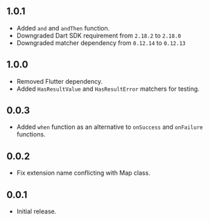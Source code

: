 ## 1.0.1

- Added `and` and `andThen` function.
- Downgraded Dart SDK requirement from `2.18.2` to `2.18.0`
- Downgraded matcher dependency from `0.12.14` to `0.12.13`

## 1.0.0

- Removed Flutter dependency.
- Added `HasResultValue` and `HasResultError` matchers for testing.

## 0.0.3

- Added `when` function as an alternative to `onSuccess` and `onFailure` functions.

## 0.0.2

- Fix extension name conflicting with Map class.

## 0.0.1

- Initial release.
